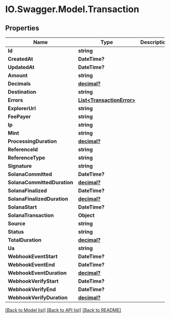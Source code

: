# IO.Swagger.Model.Transaction
## Properties

Name | Type | Description | Notes
------------ | ------------- | ------------- | -------------
**Id** | **string** |  | 
**CreatedAt** | **DateTime?** |  | 
**UpdatedAt** | **DateTime?** |  | 
**Amount** | **string** |  | 
**Decimals** | [**decimal?**](BigDecimal.md) |  | 
**Destination** | **string** |  | 
**Errors** | [**List&lt;TransactionError&gt;**](TransactionError.md) |  | 
**ExplorerUrl** | **string** |  | 
**FeePayer** | **string** |  | 
**Ip** | **string** |  | 
**Mint** | **string** |  | 
**ProcessingDuration** | [**decimal?**](BigDecimal.md) |  | 
**ReferenceId** | **string** |  | 
**ReferenceType** | **string** |  | 
**Signature** | **string** |  | 
**SolanaCommitted** | **DateTime?** |  | 
**SolanaCommittedDuration** | [**decimal?**](BigDecimal.md) |  | 
**SolanaFinalized** | **DateTime?** |  | 
**SolanaFinalizedDuration** | [**decimal?**](BigDecimal.md) |  | 
**SolanaStart** | **DateTime?** |  | 
**SolanaTransaction** | **Object** |  | 
**Source** | **string** |  | 
**Status** | **string** |  | 
**TotalDuration** | [**decimal?**](BigDecimal.md) |  | 
**Ua** | **string** |  | 
**WebhookEventStart** | **DateTime?** |  | 
**WebhookEventEnd** | **DateTime?** |  | 
**WebhookEventDuration** | [**decimal?**](BigDecimal.md) |  | 
**WebhookVerifyStart** | **DateTime?** |  | 
**WebhookVerifyEnd** | **DateTime?** |  | 
**WebhookVerifyDuration** | [**decimal?**](BigDecimal.md) |  | 

[[Back to Model list]](../README.md#documentation-for-models) [[Back to API list]](../README.md#documentation-for-api-endpoints) [[Back to README]](../README.md)

